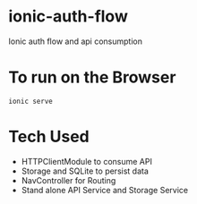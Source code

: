 
# ionic-auth-flow
Ionic auth flow and api consumption

# To run on the Browser
`ionic serve`


# Tech Used
- HTTPClientModule to consume API
- Storage and SQLite to persist data
- NavController for Routing
- Stand alone API Service and Storage Service